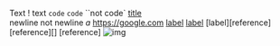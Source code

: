 Text \! text `code` ``code`` ``not code` [title](label)  
newline
not newline
*a* <https://google.com>
[label](https://google.com)
[label](https://google.com 'url')
[label][reference]
[reference][]
[reference]
![img](https://google.com)
<!-- comment -->
